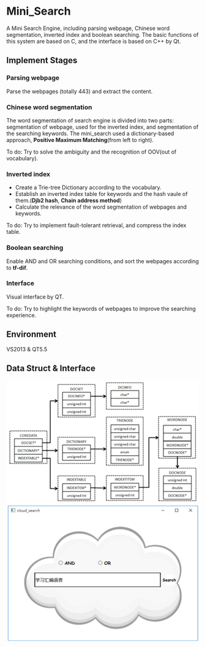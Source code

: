 # Mini_Search
A Mini Search Engine, including parsing webpage, Chinese word segmentation, inverted index and boolean searching. The basic functions of this system are based on C, and the interface is based on C++ by Qt.

## Implement Stages
### Parsing webpage
Parse the webpages (totally 443) and extract the content.

### Chinese word segmentation
The word segmentation of search engine is divided into two parts: segmentation of webpage, used for the inverted index, and segmentation of the searching keywords. The mini_search used a dictionary-based approach, **Positive Maximum Matching**(from left to right).

To do: Try to solve the ambiguity and the recognition of OOV(out of vocabulary).
 
### Inverted index
* Create a Trie-tree Dictionary according to the vocabulary.
* Establish an inverted index table for keywords and the hash vaule of them.(**Djb2 hash**, **Chain address method**)
* Calculate the relevance of the word segmentation of webpages and keywords.

To do: Try to implement fault-tolerant retrieval, and compress the index table.

### Boolean searching
Enable AND and OR searching conditions, and sort the webpages according to **tf-dif**.

### Interface
Visual interface by QT.

To do: Try to highlight the keywords of webpages to improve the searching experience.

## Environment
VS2013 & QT5.5

## Data Struct & Interface
![data](images/structs.png)
![interface](images/interface.png)
